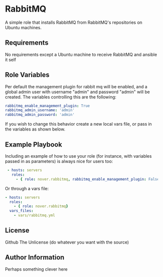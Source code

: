 RabbitMQ
=========

A simple role that installs RabbitMQ from RabbitMQ's repositories on Ubuntu machines.

Requirements
------------

No requirements except a Ubuntu machine to receive RabbitMQ and ansible it self

Role Variables
--------------

Per default the management plugin for rabbit mq will be enabled, and a global admin user with username "admin" and password "admin" will be created. The variables controlling this are the following:
```yaml
rabbitmq_enable_management_plugin: True
rabbitmq_admin_username: 'admin'
rabbitmq_admin_password: 'admin'
```

If you wish to change this behavior create a new local vars file, or pass in the variables as shown below.

Example Playbook
----------------

Including an example of how to use your role (for instance, with variables passed in as parameters) is always nice for users too:

```yaml
 - hosts: servers
   roles:
     - { role: nover.rabbitmq, rabbitmq_enable_management_plugin: False }
```

Or through a vars file:
```yaml
- hosts: servers
  roles:
    - { role: nover.rabbitmq}
  vars_files:
    - vars/rabbitmq.yml 
```

License
-------

Github The Unlicense (do whatever you want with the source)

Author Information
------------------

Perhaps something clever here
